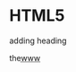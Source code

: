 # HTML5
adding heading
<html>
<body>
<p>the<abbr title="world wide web">www</abbr> </p>
</body>
</html>
